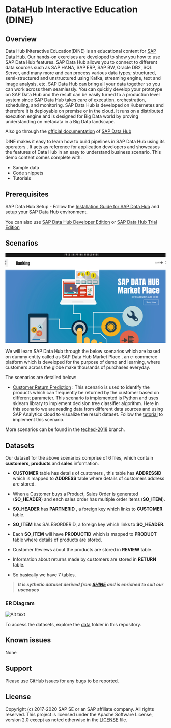 # DataHub Interactive Education (DINE)

## Overview

Data Hub INteractive Education(DINE) is an educational content for [SAP Data Hub](https://www.sap.com/products/data-hub.html). Our hands-on exercises are developed to show you how to use SAP Data Hub features. 
SAP Data Hub allows you to connect to different data sources such as SAP HANA, SAP ERP, SAP BW, Oracle DB2, SQL Server, and many more and can process various data types; structured, semi-structured and unstructured using Kafka, streaming engine, text and image analysis, etc. SAP Data Hub can bring all your data together so you can work across them seamlessly. You can quickly develop your prototype on SAP Data Hub and the result can be easily turned to a production level system since SAP Data Hub takes care of execution, orchestration, scheduling, and monitoring. SAP Data Hub is developed on Kubernetes and therefore it is deployable on premise or in the cloud. It runs on a distributed execution engine and is designed for Big Data world by proving understanding on metadata in a Big Data landscape. 

Also go through the [official documentation](https://help.sap.com/viewer/p/SAP_DATA_HUB) of [SAP Data Hub](https://www.sap.com/products/data-hub.html)

DINE makes it easy to learn how to build pipelines in SAP Data Hub using its operators . It acts as reference for application developers and showcases the features of Data Hub in an easy to understand business scenario. This demo content comes complete with:  
- Sample data
- Code snippets
- Tutorials


## Prerequisites

SAP Data Hub Setup - Follow the [Installation Guide for SAP Data Hub](https://help.sap.com/viewer/e66c399612e84a83a8abe97c0eeb443a/2.4.latest/en-US/9f866d8ef9a94c30947f12e73eaf0dd9.html) and setup your SAP Data Hub environment.

You can also use [SAP Data Hub Developer Edition](https://blogs.sap.com/2017/12/06/sap-data-hub-developer-edition/) or [SAP Data Hub Trial Edition](https://blogs.sap.com/2018/04/26/sap-data-hub-trial-edition/)


## Scenarios

![Alt text](./data/Picture1.png "Optional title")

We will learn SAP Data Hub through the below scenarios which are based on dummy entity called as SAP Data Hub Market Place , an e-commerce platform which is developed for the purpose of demo and learning, where customers across the globe make thousands of purchases everyday.

The scenarios are detailed below:

- [Customer Return Prediction](./tutorials/customer%20return%20prediction/README.md) :  This scenario is used to identify the products which can frequently be returned by the customer based on different parameter. This scenario is implemented is Python and uses sklearn library to implement decision tree classifier algorithm. Here in this scenario we are reading data from different data sources and using SAP Analytics cloud to visualize the result dataset. Follow the [tutorial](./tutorials/customer%20return%20prediction) to implement this scenario.

More scenarios can be found in the [teched-2018](https://github.com/SAP/datahub-dine/tree/teched-2018) branch.

 
## Datasets

Our dataset for the above scenarios comprise of 6 files, which contain <b>customers</b>, <b>products</b> and <b>sales</b> information.
	
- <b>CUSTOMER</b> table has details  of  customers , this table has <b>ADDRESSID</b> which is mapped to <b>ADDRESS</b> table where details of customers address are stored.
		
- When a Customer buys a Product, Sales Order is generated (<b>SO_HEADER</b>) and each sales order has multiple order items (<b>SO_ITEM</b>).

- <b>SO_HEADER</b> has <b>PARTNERID</b> , a foreign key which links to <b>CUSTOMER</b> table.

- <b>SO_ITEM</b> has SALESORDERID, a foreign key which links to <b>SO_HEADER</b>.

- Each <b>SO_ITEM</b> will have <b>PRODUCTID</b> which is mapped to <b>PRODUCT</b> table where details of products are stored.

- Customer Reviews about the products are stored in <b>REVIEW</b> table.

- Information about returns made by customers are stored in <b>RETURN</b> table. 

- So basically we have 7 tables.

> <b><i> It is sythetic dataset derived from [SHINE](https://github.com/SAP/hana-shine-xsa) and is enriched to suit our usecases </i> </b>


### ER Diagram

![Alt text](./data/images/er_diagram.jpg "Optional title")

To access the datasets, explore the [data](./data) folder in this repository.


## Known issues

None


## Support

Please use GitHub issues for any bugs to be reported.


## License

Copyright (c) 2017-2020 SAP SE or an SAP affiliate company. All rights reserved.
This project is licensed under the Apache Software License, version 2.0 except as noted otherwise in the [LICENSE](LICENSES/Apache-2.0.txt) file.
